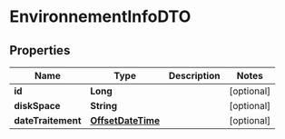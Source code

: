 # EnvironnementInfoDTO

## Properties
Name | Type | Description | Notes
------------ | ------------- | ------------- | -------------
**id** | **Long** |  |  [optional]
**diskSpace** | **String** |  |  [optional]
**dateTraitement** | [**OffsetDateTime**](OffsetDateTime.md) |  |  [optional]
